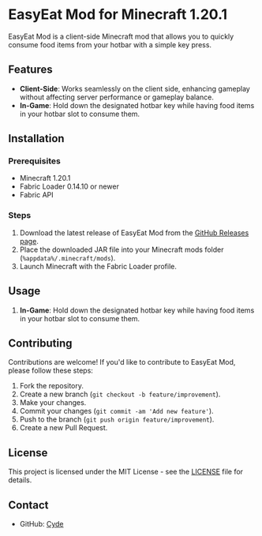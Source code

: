 # EasyEat Mod for Minecraft 1.20.1

EasyEat Mod is a client-side Minecraft mod that allows you to quickly consume food items from your hotbar with a simple key press.

## Features

- **Client-Side**: Works seamlessly on the client side, enhancing gameplay without affecting server performance or gameplay balance.
- **In-Game**: Hold down the designated hotbar key while having food items in your hotbar slot to consume them.


## Installation

### Prerequisites

- Minecraft 1.20.1
- Fabric Loader 0.14.10 or newer
- Fabric API

### Steps

1. Download the latest release of EasyEat Mod from the [GitHub Releases page](https://github.com/scarifyFX/EasyEatMod/releases).
2. Place the downloaded JAR file into your Minecraft mods folder (`%appdata%/.minecraft/mods`).
3. Launch Minecraft with the Fabric Loader profile.

## Usage

1. **In-Game**: Hold down the designated hotbar key while having food items in your hotbar slot to consume them.

## Contributing

Contributions are welcome! If you'd like to contribute to EasyEat Mod, please follow these steps:

1. Fork the repository.
2. Create a new branch (`git checkout -b feature/improvement`).
3. Make your changes.
4. Commit your changes (`git commit -am 'Add new feature'`).
5. Push to the branch (`git push origin feature/improvement`).
6. Create a new Pull Request.

## License

This project is licensed under the MIT License - see the [LICENSE](LICENSE) file for details.

## Contact

- GitHub: [Cyde]([https://github.com/yourusername](https://github.com/scarifyFX))
